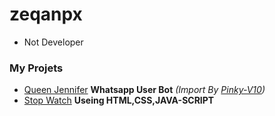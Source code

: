 # zeqanpx

- Not Developer

### My Projets

- [Queen Jennifer](https://github.com/zeqanpx/Queen_Jennifer) **Whatsapp User Bot** _(Import By [Pinky-V10](https://github.com/AiDarkEzio/PINKY_BOT-V10))_
- [Stop Watch](https://github.com/zeqanpx/Queen_Jennifer) **Useing HTML,CSS,JAVA-SCRIPT**

